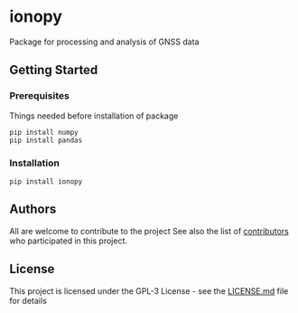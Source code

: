# ionopy

Package for processing and analysis of GNSS data

## Getting Started
### Prerequisites

Things needed before installation of package
```
pip install numpy
pip install pandas
```

### Installation

```
pip install ionopy
```

## Authors

All are welcome to contribute to the project
See also the list of [contributors](https://github.com/dinilbose/ismrpy/contributors) who participated in this project.

## License

This project is licensed under the GPL-3 License - see the [LICENSE.md](LICENSE.txt) file for details
